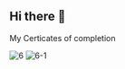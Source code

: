 ## Hi there 👋

<!--
**DataHamanal/DataHamanal** is a ✨ _special_ ✨ repository because its `README.md` (this file) appears on your GitHub profile.

Here are some ideas to get you started:

- 🔭 I’m currently working on ...Open AI API
- 🌱 I’m currently learning ... Data storytelling concepts
- 👯 I’m looking to collaborate on ... Open source media marketing
- 🤔 I’m looking for help with ... Coding
- 💬 Ask me about ... Hawaii
- 📫 How to reach me: ... 
- 😄 Pronouns: ...
- ⚡ Fun fact: ... I like sloppy joes!
-->
My Certicates of completion

![6](https://github.com/user-attachments/assets/bd23f2d3-98e9-45bc-b43f-6531ed8fc433)
![6-1](https://github.com/user-attachments/assets/c6b60013-74eb-4124-910b-b601d8f4bf1e)


